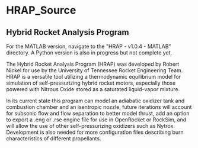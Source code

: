 # HRAP_Source
## Hybrid Rocket Analysis Program

For the MATLAB version, navigate to the "HRAP - v1.0.4 -  MATLAB" directory.
A Python version is also in progress but not complete yet.

The Hybrid Rocket Analysis Program (HRAP) was developed by Robert Nickel for use by the University of Tennessee Rocket Engineering Team. HRAP is a versatile tool utilizing a thermodynamic equilibrium model for  simulation of self-pressurizing hybrid rocket motors, especially those powered with Nitrous Oxide stored as a saturated liquid-vapor mixture. 

In its current state this program can model an adiabatic oxidizer tank and combustion chamber and an isentropic nozzle, future iterations will account for subsonic flow and flow separation to better model thrust, add an option to export a .eng or .rse engine file for use in OpenRocket or RockSim, and will allow the use of other self-pressurizing oxidizers such as Nytrox. Development is also needed for more configuration files describing burn characteristics of different propellants.